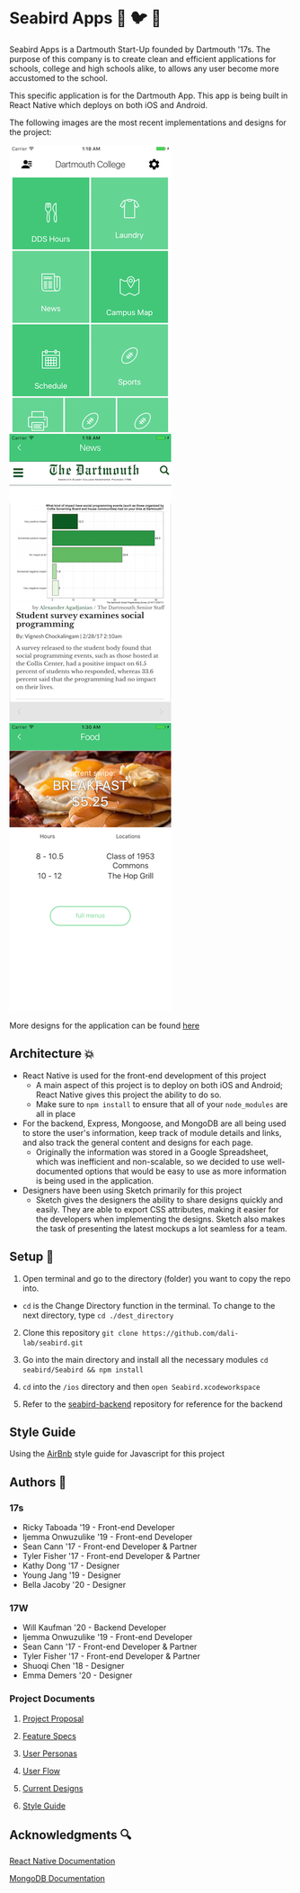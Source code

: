 # Seabird Apps :ocean: :bird: :iphone:

Seabird Apps is a Dartmouth Start-Up founded by Dartmouth '17s. The purpose of this company is to create clean and efficient applications for schools, college and high schools alike, to allows any user become more accustomed to the school.

This specific application is for the Dartmouth App. This app is being built in React Native which deploys on both iOS and Android.

The following images are the most recent implementations and designs for the project:

![Implemented Design 1](https://github.com/dali-lab/seabird/blob/master/Seabird/Screenshots/home-screen.png "Home Screen")
![Implemented Design 2](https://github.com/dali-lab/seabird/blob/master/Seabird/Screenshots/news-screen.png "News Screen")
![Implemented Design 3](https://github.com/dali-lab/seabird/blob/master/Seabird/Screenshots/dds-screen.png "DDS Screen")

More designs for the application can be found [here](https://github.com/dali-lab/seabird/blob/master/Seabird/Screenshots)

## Architecture :boom:

- React Native is used for the front-end development of this project
  - A main aspect of this project is to deploy on both iOS and Android; React Native gives this project the ability to do so.
  - Make sure to `npm install` to ensure that all of your `node_modules` are all in place
- For the backend, Express, Mongoose, and MongoDB are all being used to store the user's information, keep track of module details and links, and also track the general content and designs for each page.
  - Originally the information was stored in a Google Spreadsheet, which was inefficient and non-scalable, so we decided to use well-documented options that would be easy to use as more information is being used in the application.
- Designers have been using Sketch primarily for this project
  - Sketch gives the designers the ability to share designs quickly and easily. They are able to export CSS attributes, making it easier for the developers when implementing the designs. Sketch also makes the task of presenting the latest mockups a lot seamless for a team.

## Setup :wrench:

1. Open terminal and go to the directory (folder) you want to copy the repo into.
  - `cd` is the Change Directory function in the terminal. To change to the next directory, type `cd ./dest_directory`

2.  Clone this repository `git clone https://github.com/dali-lab/seabird.git`

3. Go into the main directory and install all the necessary modules `cd seabird/Seabird && npm install`

4. `cd` into the `/ios` directory and then `open Seabird.xcodeworkspace`

5. Refer to the [seabird-backend](https://github.com/dali-lab/seabird-backend) repository for reference for the backend

## Style Guide

Using the [AirBnb](https://github.com/airbnb/javascript) style guide for Javascript for this project

## Authors :pencil:

### 17s

* Ricky Taboada '19 - Front-end Developer
* Ijemma Onwuzulike '19 - Front-end Developer
* Sean Cann '17 - Front-end Developer & Partner
* Tyler Fisher '17 - Front-end Developer & Partner
* Kathy Dong '17 - Designer
* Young Jang '19 - Designer
* Bella Jacoby '20 - Designer

### 17W

* Will Kaufman '20 - Backend Developer
* Ijemma Onwuzulike '19 - Front-end Developer
* Sean Cann '17 - Front-end Developer & Partner
* Tyler Fisher '17 - Front-end Developer & Partner
* Shuoqi Chen '18 - Designer
* Emma Demers '20 - Designer

### Project Documents
1. [Project Proposal](https://docs.google.com/a/dali.dartmouth.edu/document/d/116sH23XuA61NVD2zhG5YXH1Cp6bWP_jM68CUCFll2Lc/edit?usp=sharing "Project Proposal")

2. [Feature Specs](https://docs.google.com/a/dali.dartmouth.edu/document/d/1pURueULJ0mw4Emk4YI_jxupdnmr6WMisqSNCqzBqHy8/edit?usp=sharing "Feature Spec")

3. [User Personas](https://docs.google.com/a/dali.dartmouth.edu/document/d/1m__HeHLbQqkQo75OVXKxPoYWWWLUpn3QlCppB-6jwKI/edit?usp=sharing "User Personas")

4. [User Flow](https://drive.google.com/open?id=0BzOSaA4mjaaGbUpScXJvN0ZOdDg "User Flow")

5. [Current Designs](https://drive.google.com/open?id=0B3gzFbdZqpokSnNncDBQYVJMODg "Current Designs")

6. [Style Guide](https://drive.google.com/open?id=0BzOSaA4mjaaGRlBwZDJJTm9pR3c "Style Guide")

## Acknowledgments :mag:
[React Native Documentation](https://facebook.github.io/react-native/docs/getting-started.html)

[MongoDB Documentation](https://docs.mongodb.com/)
